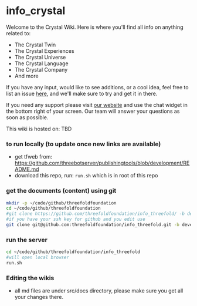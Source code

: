 # info_crystal

Welcome to the Crystal Wiki.
Here is where you'll find all info on anything related to:

- The Crystal Twin
- The Crystal Experiences
- The Crystal Universe
- The Crystal Language
- The Crystal Company
- And more

If you have any input, would like to see additions, or a cool idea, feel free to list an issue [here](https://github.com/crystaluniverse/info_crystal/issues), and we'll make sure to try and get it in there.

If you need any support please visit [our website](https://www.) and use the chat widget in the bottom right of your screen. Our team will answer your questions as soon as possible.


This wiki is hosted on: TBD


### to run locally (to update once new links are available)

- get tfweb from: https://github.com/threebotserver/publishingtools/blob/development/README.md
- download this repo, run: ```run.sh``` which is in root of this repo

### get the documents (content) using git

```bash
mkdir -p ~/code/github/threefoldfoundation
cd ~/code/github/threefoldfoundation
#git clone https://github.com/threefoldfoundation/info_threefold/ -b development
#if you have your ssh key for github and you edit use
git clone git@github.com:threefoldfoundation/info_threefold.git -b development
```

### run the server

```bash
cd ~/code/github/threefoldfoundation/info_threefold
#will open local browser
run.sh
```

### Editing the wikis

- all md files are under src/docs directory, please make sure you get all your changes there.
